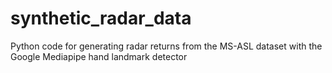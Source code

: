 # synthetic_radar_data
Python code for generating radar returns from the MS-ASL dataset with the Google Mediapipe hand landmark detector
